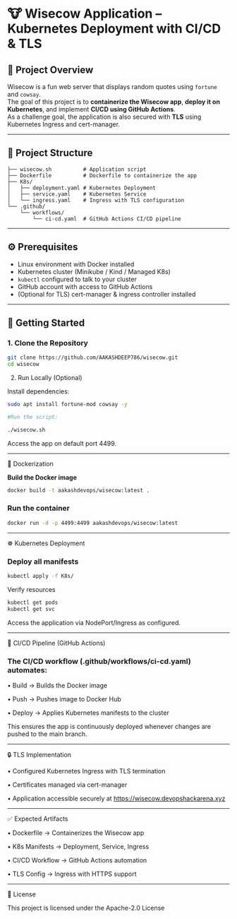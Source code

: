 # 🐮 Wisecow Application – Kubernetes Deployment with CI/CD & TLS

## 📌 Project Overview
Wisecow is a fun web server that displays random quotes using `fortune` and `cowsay`.  
The goal of this project is to **containerize the Wisecow app**, **deploy it on Kubernetes**, and implement **CI/CD using GitHub Actions**.  
As a challenge goal, the application is also secured with **TLS** using Kubernetes Ingress and cert-manager.

---

## 📂 Project Structure

```text
├── wisecow.sh          # Application script  
├── Dockerfile          # Dockerfile to containerize the app  
├── K8s/  
│   ├── deployment.yaml # Kubernetes Deployment  
│   ├── service.yaml    # Kubernetes Service  
│   └── ingress.yaml    # Ingress with TLS configuration  
└── .github/  
    └── workflows/  
        └── ci-cd.yaml  # GitHub Actions CI/CD pipeline

```
---

## ⚙️ Prerequisites
- Linux environment with Docker installed  
- Kubernetes cluster (Minikube / Kind / Managed K8s)  
- `kubectl` configured to talk to your cluster  
- GitHub account with access to GitHub Actions  
- (Optional for TLS) cert-manager & ingress controller installed  

---

## 🚀 Getting Started

### 1. Clone the Repository
```bash
git clone https://github.com/AAKASHDEEP786/wisecow.git
cd wisecow
```

2. Run Locally (Optional)

Install dependencies:
```bash
sudo apt install fortune-mod cowsay -y

#Run the script:

./wisecow.sh
```
Access the app on default port 4499.

---

🐳 Dockerization  

**Build the Docker image**

```bash
docker build -t aakashdevops/wisecow:latest .
```
### Run the container
```bash
docker run -d -p 4499:4499 aakashdevops/wisecow:latest
```
---

☸️ Kubernetes Deployment
### Deploy all manifests
```bash
kubectl apply -f K8s/
```
Verify resources
```bash
kubectl get pods
kubectl get svc
```
Access the application via NodePort/Ingress as configured.

---

🔄 CI/CD Pipeline (GitHub Actions)

### The CI/CD workflow (.github/workflows/ci-cd.yaml) automates:

• Build → Builds the Docker image

• Push → Pushes image to Docker Hub

• Deploy → Applies Kubernetes manifests to the cluster 

This ensures the app is continuously deployed whenever changes are pushed to the main branch.

---

🔒 TLS Implementation

• Configured Kubernetes Ingress with TLS termination

• Certificates managed via cert-manager

• Application accessible securely at https://wisecow.devopshackarena.xyz

---

✅ Expected Artifacts

• Dockerfile → Containerizes the Wisecow app

• K8s Manifests → Deployment, Service, Ingress

• CI/CD Workflow → GitHub Actions automation

• TLS Config → Ingress with HTTPS support

---

📜 License

This project is licensed under the Apache-2.0 License
